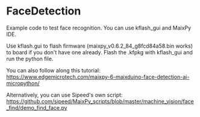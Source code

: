 # FaceDetection
Example code to test face recognition. You can use kflash_gui and MaixPy IDE.

Use kflash.gui to flash firmware (maixpy_v0.6.2_84_g8fcd84a58.bin works) to board if you don't have one already. Flash the .kfpkg with kflash_gui and run the python file.

You can also follow along this tutorial: https://www.edgemicrotech.com/maixpy-6-maixduino-face-detection-ai-micropython/

Alternatively, you can use Sipeed's own script: https://github.com/sipeed/MaixPy_scripts/blob/master/machine_vision/face_find/demo_find_face.py 
